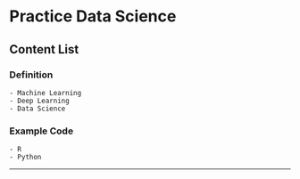 # Practice Data Science

## Content List
### Definition 
	- Machine Learning 
	- Deep Learning
	- Data Science

### Example Code
	- R
	- Python

---
